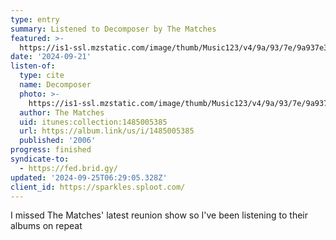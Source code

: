 ```yaml
---
type: entry
summary: Listened to Decomposer by The Matches
featured: >-
  https://is1-ssl.mzstatic.com/image/thumb/Music123/v4/9a/93/7e/9a937e35-5511-c179-6a72-25600093d020/0045778681563.png/100x100bb.jpg
date: '2024-09-21'
listen-of:
  type: cite
  name: Decomposer
  photo: >-
    https://is1-ssl.mzstatic.com/image/thumb/Music123/v4/9a/93/7e/9a937e35-5511-c179-6a72-25600093d020/0045778681563.png/100x100bb.jpg
  author: The Matches
  uid: itunes:collection:1485005385
  url: https://album.link/us/i/1485005385
  published: '2006'
progress: finished
syndicate-to:
  - https://fed.brid.gy/
updated: '2024-09-25T06:29:05.328Z'
client_id: https://sparkles.sploot.com/
---
```

I missed The Matches' latest reunion show so I've been listening to their albums on repeat
